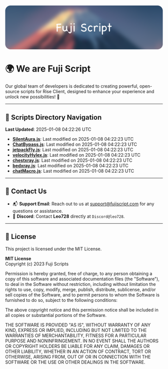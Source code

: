 ![Banner](.github/b.webp)

# 🌍 **We are Fuji Script**

Our global team of developers is dedicated to creating powerful, open-source scripts for Rise Client, designed to enhance your experience and unlock new possibilities! 🌟

---
<!-- SCRIPTS_NAVIGATION_START -->
## 📂 **Scripts Directory Navigation**

**Last Updated**: 2025-01-08 04:22:26 UTC

- **[SilentAura.js](scripts/SilentAura.js)**: Last modified on 2025-01-08 04:22:23 UTC
- **[ChatBypass.js](scripts/ChatBypass.js)**: Last modified on 2025-01-08 04:22:23 UTC
- **[jetpackFly.js](scripts/jetpackFly.js)**: Last modified on 2025-01-08 04:22:23 UTC
- **[velocityHylex.js](scripts/velocityHylex.js)**: Last modified on 2025-01-08 04:22:23 UTC
- **[chestxray.js](scripts/chestxray.js)**: Last modified on 2025-01-08 04:22:23 UTC
- **[bedxray.js](scripts/bedxray.js)**: Last modified on 2025-01-08 04:22:23 UTC
- **[chatMacro.js](scripts/chatMacro.js)**: Last modified on 2025-01-08 04:22:23 UTC

<!-- SCRIPTS_NAVIGATION_END -->

---

## 💬 **Contact Us**  
- 📬 **Support Email**: Reach out to us at [support@fujiscript.com](mailto:support@fujiscript.com) for any questions or assistance.  
- 💬 **Discord**: Contact **Leo728** directly at `Discord@leo728`.

---

## 📜 **License**

This project is licensed under the MIT License.  

**MIT License**  
Copyright (c) 2023 Fuji Scripts  

Permission is hereby granted, free of charge, to any person obtaining a copy of this software and associated documentation files (the "Software"), to deal in the Software without restriction, including without limitation the rights to use, copy, modify, merge, publish, distribute, sublicense, and/or sell copies of the Software, and to permit persons to whom the Software is furnished to do so, subject to the following conditions:  

The above copyright notice and this permission notice shall be included in all copies or substantial portions of the Software.  

THE SOFTWARE IS PROVIDED "AS IS", WITHOUT WARRANTY OF ANY KIND, EXPRESS OR IMPLIED, INCLUDING BUT NOT LIMITED TO THE WARRANTIES OF MERCHANTABILITY, FITNESS FOR A PARTICULAR PURPOSE AND NONINFRINGEMENT. IN NO EVENT SHALL THE AUTHORS OR COPYRIGHT HOLDERS BE LIABLE FOR ANY CLAIM, DAMAGES OR OTHER LIABILITY, WHETHER IN AN ACTION OF CONTRACT, TORT OR OTHERWISE, ARISING FROM, OUT OF OR IN CONNECTION WITH THE SOFTWARE OR THE USE OR OTHER DEALINGS IN THE SOFTWARE.  
